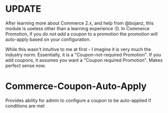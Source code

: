 # UPDATE
After learning more about Commerce 2.x, and help from @bojanz, this module is useless other than a learning experience :D.  In Commerce Promotion, if you *do not add* a coupon to a promotion the promotion will auto-apply based on your configuration.

While this wasn't intuitive to me at first - I imagine it is very much the industry norm.  Essentially, it is a "Coupon-not-required Promotion".  If you add coupons, it assumes you want a "Coupon required Promotion".  Makes perfect sense now.

# Commerce-Coupon-Auto-Apply
Provides ability for admin to configure a coupon to be auto-applied if conditions are met
